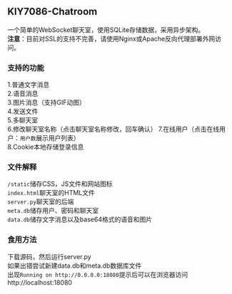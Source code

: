 ## KIY7086-Chatroom
一个简单的WebSocket聊天室，使用SQLite存储数据，采用异步架构。<br>
**注意**：目前对SSL的支持不完善，请使用Nginx或Apache反向代理部署外网访问。

### 支持的功能
1.普通文字消息<br>
2.语音消息<br>
3.图片消息（支持GIF动图）<br>
4.发送文件<br>
5.多聊天室<br>
6.修改聊天室名称（点击聊天室名称修改，回车确认）
7.在线用户（点击在线用户：`用户数`展示用户列表）<br>
8.Cookie本地存储登录信息

### 文件解释
`/static`储存CSS，JS文件和网站图标<br>
`index.html`聊天室的HTML文件<br>
`server.py`聊天室的后端<br>
`meta.db`储存用户、密码和聊天室<br>
`data.db`储存文字消息以及base64格式的语音和图片<br>

### 食用方法
下载源码，然后运行server.py<br>
如果出错尝试新建data.db和meta.db数据库文件<br>
出现`Running on http://0.0.0.0:18080`提示后可以在浏览器访问http://localhost:18080<br>
